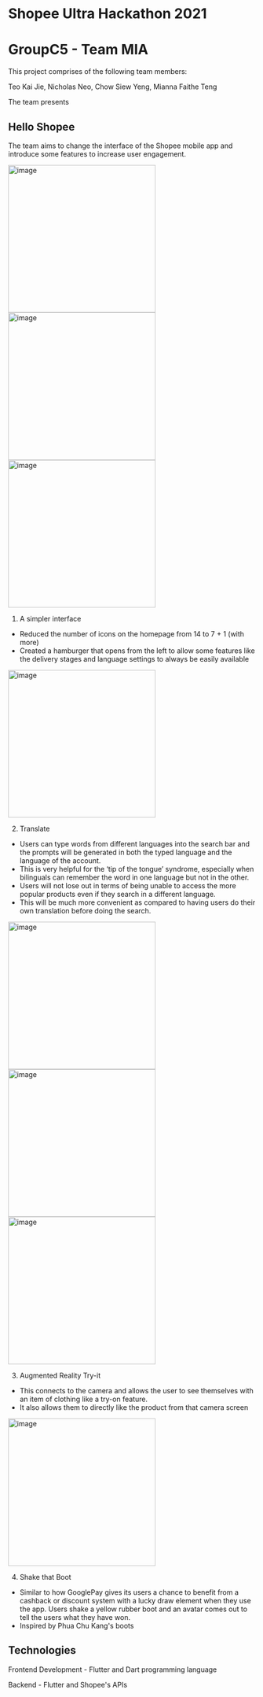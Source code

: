 # Shopee Ultra Hackathon 2021
# GroupC5 - Team MIA

This project comprises of the following team members:

Teo Kai Jie, Nicholas Neo, Chow Siew Yeng, Mianna Faithe Teng

The team presents

## Hello Shopee
The team aims to change the interface of the Shopee mobile app and introduce some features to increase user engagement.

<img height="300" alt="image" src=https://user-images.githubusercontent.com/48685014/106462793-84917600-64d1-11eb-9cc8-bf297f938e5a.png>   <img height="300" alt="image" src=https://user-images.githubusercontent.com/48685014/106463216-18fbd880-64d2-11eb-96be-9f83fcb43514.png>  <img height="300" alt="image" src=https://user-images.githubusercontent.com/48685014/106463133-f7025600-64d1-11eb-85b2-3e81957bdbe8.png>

1. A simpler interface
- Reduced the number of icons on the homepage from 14 to 7 + 1 (with more)
- Created a hamburger that opens from the left to allow some features like the delivery stages and language settings to always be easily available

<img height="300" alt="image" src=https://user-images.githubusercontent.com/48685014/106464469-ab50ac00-64d3-11eb-9c92-a2a62d1cc281.png>

2. Translate
- Users can type words from different languages into the search bar and the prompts will be generated in both the typed language and the language of the account. 
- This is very helpful for the ‘tip of the tongue’ syndrome, especially when bilinguals can remember the word in one language but not in the other. 
- Users will not lose out in terms of being unable to access the more popular products even if they search in a different language.
- This will be much more convenient as compared to having users do their own translation before doing the search. 

<img height="300" alt="image" src=https://user-images.githubusercontent.com/48685014/106464329-793f4a00-64d3-11eb-8bc8-de96555ce1e0.png>   <img height="300" alt="image" src=https://user-images.githubusercontent.com/48685014/106463989-06ce6a00-64d3-11eb-91e9-45281b03fe58.png>  <img height="300" alt="image" src=https://user-images.githubusercontent.com/48685014/106463587-96bfe400-64d2-11eb-850d-6ca5637ba57d.png>

3. Augmented Reality Try-it
- This connects to the camera and allows the user to see themselves with an item of clothing like a try-on feature. 
- It also allows them to directly like the product from that camera screen

<img height="300" alt="image" src=https://user-images.githubusercontent.com/48685014/106464193-47c67e80-64d3-11eb-9662-6b3413efeab5.png>

4. Shake that Boot
- Similar to how GooglePay gives its users a chance to benefit from a cashback or discount system with a lucky draw element when they use the app. Users shake a yellow rubber boot and an avatar comes out to tell the users what they have won.
- Inspired by Phua Chu Kang's boots

## Technologies
Frontend Development - Flutter and Dart programming language

Backend - Flutter and Shopee's APIs
